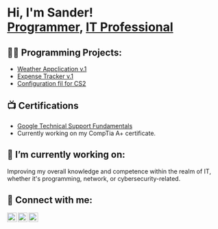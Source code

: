 <h1>Hi, I'm Sander! <br/><a href="https://github.com/sandelu98">Programmer</a>, <a href="https://www.linkedin.com/in/joshmadakor/">IT Professional</a>

<h2>👨‍💻 Programming Projects:</h2>

- [Weather Appclication v.1](https://github.com/sandelu98/weather_app)
- [Expense Tracker v.1](https://github.com/sandelu98/expense_tracker_v1)
- [Configuration fil for CS2](https://github.com/sandelu98/cs2config)
<h2>📺 Certifications</h2>

- [Google Technical Support Fundamentals](https://coursera.org/share/5d4b9497d81ba41aa5dbff157653bd12)
- Currently working on my CompTia A+ certificate.
  
<h2> 🔭 I’m currently working on:</h2>
Improving my overall knowledge and competence within the realm of IT, 
whether it's programming, network, or cybersecurity-related.

<h2> 🤳 Connect with me:</h2>

[<img align="left" alt="JoshMadakor | YouTube" width="22px" src="https://cdn.jsdelivr.net/npm/simple-icons@v3/icons/youtube.svg" />][youtube]
[<img align="left" alt="JoshMadakor | LinkedIn" width="22px" src="https://cdn.jsdelivr.net/npm/simple-icons@v3/icons/linkedin.svg" />][linkedin]
[<img align="left" alt="JoshMadakor | Instagram" width="22px" src="https://cdn.jsdelivr.net/npm/simple-icons@v3/icons/instagram.svg" />][instagram]


[youtube]: https://www.youtube.com/c/sandervbraten2577 
[instagram]: https://www.instagram.com/sandervbve/
[linkedin]: https://linkedin.com/in/sander-vartdal-bråten-5406a7255/

<!--
**joshmadakor1/joshmadakor1** is a ✨ _special_ ✨ repository because its `README.md` (this file) appears on your GitHub profile.

Here are some ideas to get you started:

- 🔭 I’m currently working on ...
- 🌱 I’m currently learning ...
- 👯 I’m looking to collaborate on ...
- 🤔 I’m looking for help with ...
- 💬 Ask me about ...
- 📫 How to reach me: ...
- 😄 Pronouns: ...
- ⚡ Fun fact: ...
-->
